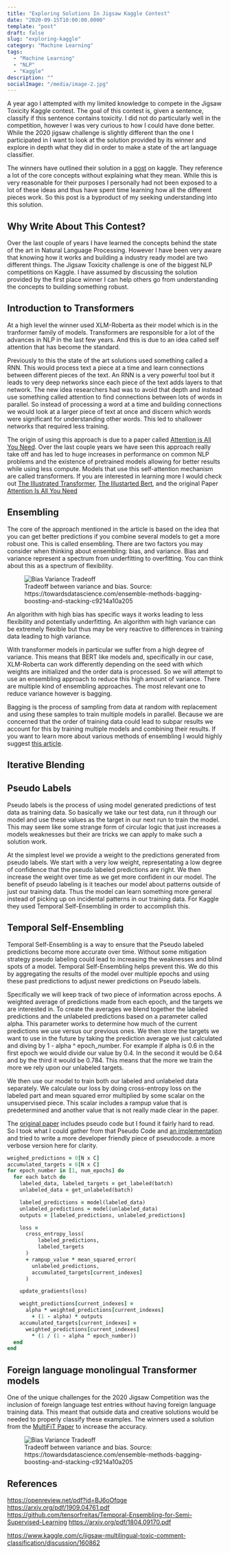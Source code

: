 ```yaml
---
title: "Exploring Solutions In Jigsaw Kaggle Contest"
date: "2020-09-15T10:00:00.0000"
template: "post"
draft: false
slug: "exploring-kaggle"
category: "Machine Learning"
tags:
  - "Machine Learning"
  - "NLP"
  - "Kaggle"
description: ""
socialImage: "/media/image-2.jpg"
---
```


A year ago I attempted with my limited knowledge to compete in the Jigsaw Toxicity Kaggle contest. The goal of this contest is, given a sentence, classify if this sentence contains toxicity. I did not do particularly well in the competition, however I was very curious to how I could have done better. While the 2020 jigsaw challenge is slightly different than the one I participated in I want to look at the solution provided by its winner and explore in depth what they did in order to make a state of the art language classifier.

The winners have outlined their solution in a [post](https://www.kaggle.com/c/jigsaw-multilingual-toxic-comment-classification/discussion/160862) on kaggle. They reference a lot of the core concepts without explaining what they mean. While this is very reasonable for their purposes I personally had not been exposed to a lot of these ideas and thus have spent time learning how all the different pieces work. So this post is a byproduct of my seeking understanding into this solution.

## Why Write About This Contest?
Over the last couple of years I have learned the concepts behind the state of
the art in Natural Language Processing. However I have been very aware that
knowing how it works and building a industry ready model are two different
things. The Jigsaw Toxicity challenge is one of the biggest NLP competitions on
Kaggle. I have assumed by discussing the solution provided by the first place winner
I can help others go from understanding the concepts to building something
robust.

## Introduction to Transformers
At a high level the winner used XLM-Roberta as their model which is in the
tranformer family of models. Transformers are responsible for a lot of the advances in NLP in the last few
years. And this is due to an idea called self attention that has become the
standard.

Previously to this the state of the art solutions used something
called a RNN. This would process text a piece at a time and learn connections
between different pieces of the text. An RNN is a very powerful tool but it
leads to very deep networks since each piece of the text adds layers to that
network. The new idea researchers had was to avoid that depth and instead
use something called attention to find connections between lots of words in
parallel. So instead of processing a word at a time and building connections we would look at a larger
piece of text at once and discern which words were significant for understanding
other words. This led to shallower networks that required less training.

The origin of using this approach is due to a paper called
[Attention is All You Need](https://arxiv.org/abs/1706.03762). Over the last couple years we have seen this
approach really take off and has led to huge increases in performance on common
NLP problems and the existence of pretrained models allowing for better results
while using less compute. Models that use this self-attention mechanism are
called transformers. If you are interested in learning more I would check out
[The Illustrated Transformer](http://jalammar.github.io/illustrated-transformer/), [The Illustarted Bert](http://jalammar.github.io/illustrated-bert/), and the original Paper [Attention Is All You Need](https://arxiv.org/abs/1706.03762)

## Ensembling

The core of the approach mentioned in the article is based on the idea that you can get better predictions if you combine several models to get a more robust one. This is called ensembling. There are two factors you may consider when thinking about ensembling: bias, and variance. Bias and variance represent a spectrum from underfitting to overfitting. You can think about this as a spectrum of flexibility.

<figure>
  <img src="/media/bias-variance.png" alt="Bias Variance Tradeoff">
  <figcaption>Tradeoff between variance and bias. Source: https://towardsdatascience.com/ensemble-methods-bagging-boosting-and-stacking-c9214a10a205</figcaption>
</figure>

An algorithm with high bias has specific ways it works leading to less flexibility and potentially underfitting. An algorithm with high variance can be extremely flexible but thus may be very reactive to differences in training data leading to high variance.

With transformer models in particular we suffer from a high degree of variance. This means that BERT like models and, specifically in our case, XLM-Roberta can work differently depending on the seed with which weights are initialized and the order data is processed. So we will attempt to use an ensembling approach to reduce this high amount of variance. There are multiple kind of ensembling approaches. The most relevant one to reduce variance however is bagging.

Bagging is the process of sampling from data at random with replacement and using these samples to train multiple models in parallel. Because we are concerned that the order of training data could lead to subpar results we account for this by training multiple models and combining their results. If you want to learn more about various methods of ensembling I would highly suggest [this article](https://towardsdatascience.com/ensemble-methods-bagging-boosting-and-stacking-c9214a10a205).

## Iterative Blending

## Pseudo Labels

Pseudo labels is the process of using model generated predictions of test data as training data. So basically we take our test data, run it through our model and use these values as the target in our next run to train the model. This may seem like some strange form of circular logic that just increases a models weaknesses but their are tricks we can apply to make such a solution work.

At the simplest level we provide a weight to the predictions generated from pseudo labels. We start with a very low weight, representating a low degree of confidence that the pseudo labeled predictions are right. We then increase the weight over time as we get more confident in our model. The benefit of pseudo labeling is it teaches our model about patterns outside of just our training data. Thus the model can learn something more general instead of picking up on incidental patterns in our training data. For Kaggle they used Temporal Self-Ensembling in order to accomplish this.


## Temporal Self-Ensembling
Temporal Self-Ensembling is a way to ensure that the Pseudo labeled predictions
become more accurate over time. Without some mitigation strategy pseudo labeling
could lead to increasing the weaknesses and blind spots of a model. Temporal Self-Ensembling
helps prevent this. We do this by aggregating the results of the model over
multiple epochs and using these past predictions to adjust newer predictions on
Pseudo labels.

Specifically we will keep track of two piece of information
across epochs. A weighted average of predictions made from each epoch, and the targets we are interested
in. To create the averages we blend together the labeled
predictions and the unlabeled predictions based on a parameter called alpha.
This parameter works to determine how much of the current predictions we use versus our previous ones. We then store the targets we want to use in the future by
taking the prediction average we just calculated and diving by 1 - alpha ^ epoch_number. For example if alpha is 0.6 in the first epoch we would divide our value by 0.4. In the second it would be 0.64 and by the third it would be
0.784. This means that the more we train the more we rely upon our unlabeled
targets.

We then use our model to train both our labeled and unlabeled data separately.
We calculate our loss by doing cross-entropy loss on the labeled part and
mean squared error multiplied by some scalar on the unsupervised piece. This
scalar includes a rampup value that is predetermined and another value that is
not really made clear in the paper.

The [original paper](https://openreview.net/pdf?id=BJ6oOfqge) includes pseudo code but I found it fairly hard to read. So I took what I could gather from that Pseudo Code and [an implementation](https://github.com/tensorfreitas/Temporal-Ensembling-for-Semi-Supervised-Learning) and tried to write a more developer friendly piece of pseudocode.
a more verbose version here for clarity.

```ruby
weighed_predictions = 0[N x C]
accumulated_targets = 0[N x C]
for epoch_number in [1, num_epochs] do
  for each batch do
    labeled_data, labeled_targets = get_labeled(batch)
    unlabeled_data = get_unlabeled(batch)

    labeled_predictions = model(labeled_data)
    unlabeled_predictions = model(unlabeled_data)
    outputs = [labeled_predictions, unlabeled_predictions]

    loss =
      cross_entropy_loss(
          labeled_predictions,
          labeled_targets
      )
      + rampup_value * mean_squared_error(
        unlabeled_predictions,
        accumulated_targets[current_indexes]
      )

    update_gradients(loss)

    weight_predictions[current_indexes] =
      alpha * weighted_predictions[current_indexes]
        + (1 - alpha) * outputs
    accumulated_targets[current_indexes] =
      weighted_predictions[current_indexes]
        * (1 / (1 - alpha ^ epoch_number))
  end
end
```

## Foreign language monolingual Transformer models
One of the unique challenges for the 2020 Jigsaw Competition was the inclusion
of foreign language test entries without having foreign language training data.
This meant that outside data and creative solutions would be needed to properly
classify these examples. The winners used a solution from the [MultiFiT Paper](https://arxiv.org/pdf/1909.04761.pdf) to increase the accuracy.

<figure>
  <img src="/media/multiFiT.png" alt="Bias Variance Tradeoff">
  <figcaption>Tradeoff between variance and bias. Source: https://towardsdatascience.com/ensemble-methods-bagging-boosting-and-stacking-c9214a10a205</figcaption>
</figure>


## References
https://openreview.net/pdf?id=BJ6oOfqge
https://arxiv.org/pdf/1909.04761.pdf
https://github.com/tensorfreitas/Temporal-Ensembling-for-Semi-Supervised-Learning
https://arxiv.org/pdf/1804.09170.pdf

https://www.kaggle.com/c/jigsaw-multilingual-toxic-comment-classification/discussion/160862
